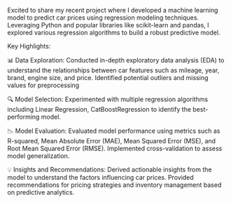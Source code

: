 Excited to share my recent project where I developed a machine learning model to predict car prices using regression modeling techniques. Leveraging Python and popular libraries like scikit-learn and pandas, I explored various regression algorithms to build a robust predictive model.

Key Highlights:

📊 Data Exploration: Conducted in-depth exploratory data analysis (EDA) to understand the relationships between car features such as mileage, year, brand, engine size, and price. Identified potential outliers and missing values for preprocessing

🔍 Model Selection: Experimented with multiple regression algorithms including Linear Regression, CatBoostRegression to identify the best-performing model.

📉 Model Evaluation: Evaluated model performance using metrics such as R-squared, Mean Absolute Error (MAE), Mean Squared Error (MSE), and Root Mean Squared Error (RMSE). Implemented cross-validation to assess model generalization.

💡 Insights and Recommendations: Derived actionable insights from the model to understand the factors influencing car prices. Provided recommendations for pricing strategies and inventory management based on predictive analytics.
